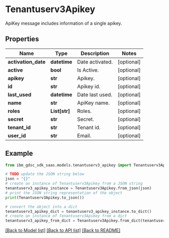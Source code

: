 # Tenantuserv3Apikey

ApiKey message includes information of a single apikey.

## Properties

Name | Type | Description | Notes
------------ | ------------- | ------------- | -------------
**activation_date** | **datetime** | Date activated. | [optional] 
**active** | **bool** | Is Active. | [optional] 
**apikey** | **str** | Apikey. | [optional] 
**id** | **str** | Apikey id. | [optional] 
**last_used** | **datetime** | Date last used. | [optional] 
**name** | **str** | ApiKey name. | [optional] 
**roles** | **List[str]** | Roles. | [optional] 
**secret** | **str** | Secret. | [optional] 
**tenant_id** | **str** | Tenant id. | [optional] 
**user_id** | **str** | Email. | [optional] 

## Example

```python
from ibm_gdsc_sdk_saas.models.tenantuserv3_apikey import Tenantuserv3Apikey

# TODO update the JSON string below
json = "{}"
# create an instance of Tenantuserv3Apikey from a JSON string
tenantuserv3_apikey_instance = Tenantuserv3Apikey.from_json(json)
# print the JSON string representation of the object
print(Tenantuserv3Apikey.to_json())

# convert the object into a dict
tenantuserv3_apikey_dict = tenantuserv3_apikey_instance.to_dict()
# create an instance of Tenantuserv3Apikey from a dict
tenantuserv3_apikey_from_dict = Tenantuserv3Apikey.from_dict(tenantuserv3_apikey_dict)
```
[[Back to Model list]](../README.md#documentation-for-models) [[Back to API list]](../README.md#documentation-for-api-endpoints) [[Back to README]](../README.md)


